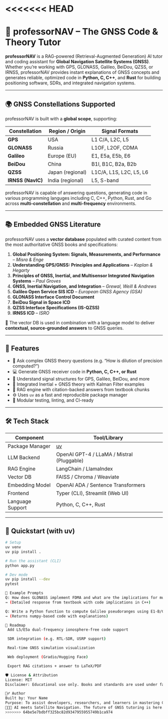 <<<<<<< HEAD
=======
# 📡 professorNAV – The GNSS Code & Theory Tutor

**professorNAV** is a RAG-powered (Retrieval-Augmented Generation) AI tutor and coding assistant for **Global Navigation Satellite Systems (GNSS)**. Whether you’re working with GPS, GLONASS, Galileo, BeiDou, QZSS, or IRNSS, professorNAV provides instant explanations of GNSS concepts and generates reliable, optimized code in **Python, C, C++**, and **Rust** for building positioning software, SDRs, and integrated navigation systems.

---

## 🌍 GNSS Constellations Supported

professorNAV is built with a **global scope**, supporting:

| Constellation    | Region / Origin       | Signal Formats             |
|------------------|------------------------|-----------------------------|
| **GPS**          | USA                    | L1 C/A, L2C, L5             |
| **GLONASS**      | Russia                 | L1OF, L2OF, CDMA            |
| **Galileo**      | Europe (EU)            | E1, E5a, E5b, E6            |
| **BeiDou**       | China                  | B1I, B1C, B2a, B2b          |
| **QZSS**         | Japan (regional)       | L1C/A, L1S, L2C, L5, L6     |
| **IRNSS (NavIC)**| India (regional)       | L5, S-band                  |

professorNAV is capable of answering questions, generating code in various programming languges including C, C++, Python, Rust, and Go across **multi-constellation** and **multi-frequency** environments.

---

## 📚 Embedded GNSS Literature

professorNAV uses a **vector database** populated with curated content from the most authoritative GNSS books and specifications:

1. **Global Positioning System: Signals, Measurements, and Performance** – *Misra & Enge*
2. **Understanding GPS/GNSS: Principles and Applications** – *Kaplan & Hegarty*
3. **Principles of GNSS, Inertial, and Multisensor Integrated Navigation Systems** – *Paul Groves*
4. **GNSS, Inertial Navigation, and Integration** – *Grewal, Weill & Andrews*
5. **Galileo Open Service SIS ICD** – *European GNSS Agency (GSA)*
6. **GLONASS Interface Control Document**
7. **BeiDou Signal in Space ICD**
8. **QZSS Interface Specifications (IS-QZSS)**
9. **IRNSS ICD** – *ISRO*

🧠 The vector DB is used in combination with a language model to deliver **contextual, source-grounded answers** to GNSS queries.

---

## 🧠 Features

- 💬 Ask complex GNSS theory questions (e.g. “How is dilution of precision computed?”)
- 💻 Generate GNSS receiver code in **Python, C, C++, or Rust**
- 📡 Understand signal structures for GPS, Galileo, BeiDou, and more
- 🧭 Integrated Inertial + GNSS theory with Kalman Filter examples
- 🧠 RAG engine with citation-backed answers from textbook chunks
- ⚙️ Uses `uv` as a fast and reproducible package manager
- 🧪 Modular testing, linting, and CI-ready

---

## 🛠️ Tech Stack

| Component        | Tool/Library                     |
|------------------|----------------------------------|
| Package Manager  | [uv](https://github.com/astral-sh/uv) |
| LLM Backend      | OpenAI GPT-4 / LLaMA / Mistral (Pluggable) |
| RAG Engine       | LangChain / LlamaIndex           |
| Vector DB        | FAISS / Chroma / Weaviate        |
| Embedding Model  | OpenAI ADA / Sentence Transformers |
| Frontend         | Typer (CLI), Streamlit (Web UI)  |
| Language Support | Python, C, C++, Rust             |

---

## 🧪 Quickstart (with uv)

```bash
# Setup
uv venv
uv pip install .

# Run the assistant (CLI)
python app.py

# Dev mode
uv pip install --dev
pytest

🤖 Example Prompts
Q: How does GLONASS implement FDMA and what are the implications for multi-constellation receivers?
→ (Detailed response from textbook with code implications in C++)

Q: Write a Python function to compute Galileo pseudoranges using E1-B/C signals
→ (Returns numpy-based code with explanations)

🧠 Roadmap
 Add L5/E5a dual-frequency ionosphere-free code support

 SDR integration (e.g. RTL-SDR, USRP support)

 Real-time GNSS simulation visualization

 Web deployment (Gradio/Hugging Face)

 Export RAG citations + answer to LaTeX/PDF

🛡️ License & Attribution
License: MIT
Disclaimer: Educational use only. Books and standards are used under fair use to build AI-based assistants. All content remains copyright of original authors.

🙋‍♂️ Author
Built by: Your Name
Purpose: To assist developers, researchers, and learners in mastering GNSS and building reliable navigation software.
🔨🤖🔧 AI meets Satellite Navigation. The future of GNSS tutoring is here."# professorNav" 
>>>>>>> 64be5e7bdbff325bc82d9347955955749b1ca974
